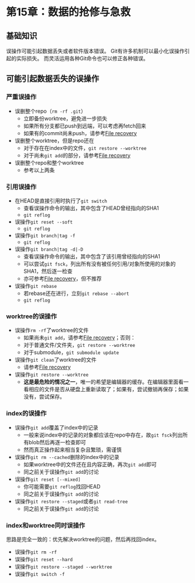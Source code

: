 # 第15章：数据的抢修与急救

## 基础知识

误操作可能引起数据丢失或者软件版本错误。
Git有许多机制可以最小化误操作引起的实际损失。
而灵活运用各种Git命令也可以修正各种错误。

## 可能引起数据丢失的误操作

### 严重误操作

- 误删整个repo（`rm -rf .git`）
    - 立即备份worktree，避免进一步损失
    - 如果所有分支都已push到远端，可以考虑再fetch回来
    - 如果有的commit尚未push，请参考[File recovery](https://wiki.archlinux.org/index.php/File_recovery)
- 误删整个worktree，但是repo还在
    - 对于存在在index中的文件，`git restore --worktree`
    - 对于尚未`git add`的部分，请参考[File recovery](https://wiki.archlinux.org/index.php/File_recovery)
- 误删整个repo和整个worktree
    - 参考以上两条

### 引用误操作

- 在HEAD是直接引用时执行了`git switch`
    - 查看误操作命令的输出，其中包含了HEAD曾经指向的SHA1
    - `git reflog`
- 误操作`git reset --soft`
    - `git reflog`
- 误操作`git branch|tag -f`
    - `git reflog`
- 误操作`git branch|tag -d|-D`
    - 查看误操作命令的输出，其中包含了该引用曾经指向的SHA1
    - 可以尝试`git fsck`，列出所有没有被任何引用/对象所使用的对象的SHA1，然后逐一检查
    - 亦可参考[File recovery](https://wiki.archlinux.org/index.php/File_recovery)，但不推荐
- 误操作`git rebase`
    - 若rebase还在进行，立刻`git rebase --abort`
    - `git reflog`

### worktree的误操作

- 误操作`rm -rf`了worktree的文件
    - 如果尚未`git add`，请参考[File recovery](https://wiki.archlinux.org/index.php/File_recovery)；否则：
    - 对于普通文件/文件夹，`git restore --worktree`
    - 对于submodule，`git submodule update`
- 误操作`git clean`了worktree的文件
    - 请参考[File recovery](https://wiki.archlinux.org/index.php/File_recovery)
- 误操作`git restore --worktree`
    - **这是最危险的情况之一**，唯一的希望是编辑器的缓存。在编辑器里面看一看相应的文件是否从硬盘上重新读取了；如果有，尝试撤销再保存；如果没有，尝试保存。

### index的误操作

- 误操作`git add`覆盖了index中的记录
    - 一般来说index中的记录的对象都应该在repo中存在，故`git fsck`列出所有blob然后再逐一检查即可
    - 然而真正操作起来相当复杂且繁琐，需谨慎
- 误操作`git rm --cached`删除的index中的记录
    - 如果worktree中的文件还在且内容正确，再次`git add`即可
    - 同之前关于误操作`git add`的讨论
- 误操作`git reset [--mixed]`
    - 你可能需要`git reflog`找回HEAD
    - 同之前关于误操作`git add`的讨论
- 误操作`git restore --staged`或者`git read-tree`
    - 同之前关于误操作`git add`的讨论

### index和worktree同时误操作

思路是完全一致的：优先解决worktree的问题，然后再找回index。

- 误操作`git rm -rf`
- 误操作`git reset --hard`
- 误操作`git restore --staged --worktree`
- 误操作`git switch -f`


